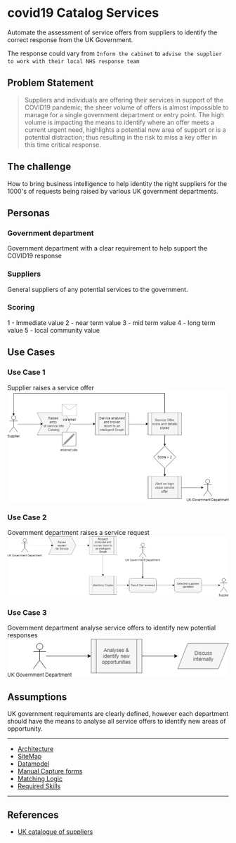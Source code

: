# covid19 Catalog Services
Automate the assessment of service offers from suppliers to identify the correct response from the UK Government.

The response could vary from `Inform the cabinet` to `advise the supplier to work with their local NHS response team`

## Problem Statement
> Suppliers and individuals are offering their services in support of the COVID19 pandemic; the sheer volume of offers is almost impossible to manage for a single government department or entry point.   The high volume is impacting the means to identify where an offer meets a current urgent need, highlights a potential new area of support or is a potential distraction; thus resulting in the risk to miss a key offer in this time critical response.

## The challenge
How to bring business intelligence to help identity the right suppliers for the 1000's of requests being raised by various UK government departments.

## Personas

### Government department
Government department with a clear requirement to help support the COVID19 response

### Suppliers
General suppliers of any potential services to the government.

### Scoring

1 - Immediate value
2 - near term value 
3 - mid term value 
4 - long term value
5 - local community value


## Use Cases

### Use Case 1
Supplier raises a service offer<br>
![image](images/UseCase1.png)<br>

### Use Case 2
Government department raises a service request<br>
![image](images/UseCase2.png)<br>


### Use Case 3
Government department analyse service offers to identify new potential responses<br>
![image](images/UseCase3.png)<br>

## Assumptions
UK government requirements are clearly defined, however each department should have the means to analyse all service offers to identify new areas of opportunity.

---

- [Architecture](architecture.md)
- [SiteMap](siteMap.md)
- [Datamodel](dataModel.md)
- [Manual Capture forms](CaptureForms.md)
- [Matching Logic](Matching.md)
- [Required Skills](Skills.md)

---

## References

- [UK catalogue of suppliers](https://www.crowncommercial.gov.uk/covid-19/covid-19-buyer-information/catalogue-of-supplier-offers/)